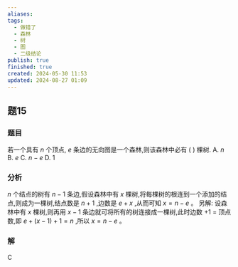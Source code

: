 ```yaml
---
aliases: 
tags:
  - 做错了
  - 森林
  - 树
  - 图
  - 二级结论
publish: true
finished: true
created: 2024-05-30 11:53
updated: 2024-08-27 01:09
---
```

## 题15
### 题目
若一个具有 $n$ 个顶点, $e$ 条边的无向图是一个森林,则该森林中必有 ( ) 棵树.
A. $n$ 
B. $e$ 
C. $n - e$ 
D. 1
### 分析
$n$ 个结点的树有 $n - 1$ 条边,假设森林中有 $x$ 棵树,将每棵树的根连到一个添加的结点,则成为一棵树,结点数是 $n + 1$ ,边数是 $e + x$ ,从而可知 $x = n - e$ 。
另解: 设森林中有 $x$ 棵树,则再用 $x - 1$ 条边就可将所有的树连接成一棵树,此时边数 +1 = 顶点数,即 $e + \left( {x - 1}\right)  + 1 = n$ ,所以 $x = n - e$ 。
### 解
C